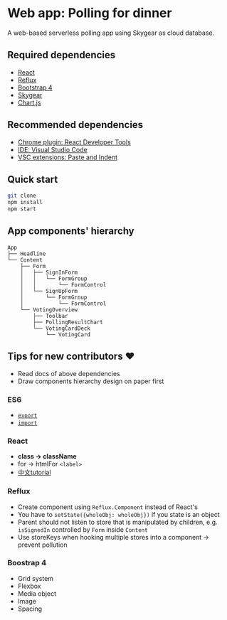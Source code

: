 Web app: Polling for dinner
=============
A web-based serverless polling app using Skygear as cloud database.

Required dependencies
-------------
*   [React](https://facebook.github.io/react)
*   [Reflux](https://github.com/reflux/refluxjs)
*   [Bootstrap 4](https://v4-alpha.getbootstrap.com)
*   [Skygear](https://skygear.io)
*   [Chart.js](http://www.chartjs.org)

Recommended dependencies
-------------
*   [Chrome plugin: React Developer Tools](https://chrome.google.com/webstore/detail/react-developer-tools/fmkadmapgofadopljbjfkapdkoienihi)
*   [IDE: Visual Studio Code](https://code.visualstudio.com/)
*   [VSC extensions: Paste and Indent](https://marketplace.visualstudio.com/items?itemName=Rubymaniac.vscode-paste-and-indent)

Quick start
-------------
```bash
git clone
npm install
npm start
```

App components' hierarchy
-------------
```
App
├── Headline
└── Content
    ├── Form
    │   ├── SignInForm
    │   │   └── FormGroup
    │   │       └── FormControl
    │   └── SignUpForm
    │       └── FormGroup
    │           └── FormControl
    └── VotingOverview
        ├── Toolbar
        ├── PollingResultChart
        └── VotingCardDeck
            └── VotingCard
```

Tips for new contributors :heart:
-------------

*   Read docs of above dependencies
*   Draw components hierarchy design on paper first

### ES6
*   [`export`](https://developer.mozilla.org/en-US/docs/Web/JavaScript/Reference/Statements/export)
*  [`import`](https://developer.mozilla.org/en-US/docs/Web/JavaScript/Reference/Statements/import)

### React
*   **class -> className**
*   for -> htmlFor `<label>`
*   [中文tutorial](https://www.gitbook.com/book/kdchang/react101/details)

### Reflux
*   Create component using `Reflux.Component` instead of React's
*   You have to `setState({wholeObj: wholeObj})` if you state is an object
*   Parent should not listen to store that is manipulated by children, e.g. `isSignedIn` controlled by `Form` inside `Content`
*   Use storeKeys when hooking multiple stores into a component -> prevent pollution

### Boostrap 4
*   Grid system
*   Flexbox
*   Media object
*   Image
*   Spacing